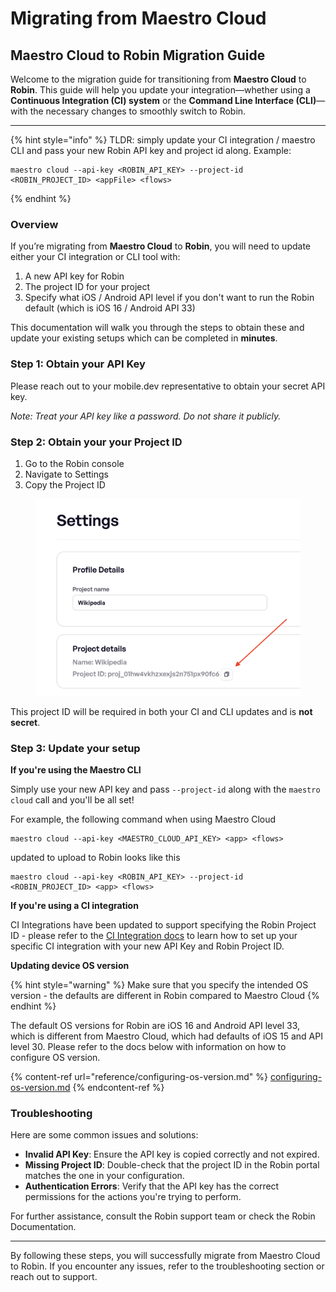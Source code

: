 # Migrating from Maestro Cloud

## Maestro Cloud to Robin Migration Guide

Welcome to the migration guide for transitioning from **Maestro Cloud** to **Robin**. This guide will help you update your integration—whether using a **Continuous Integration (CI) system** or the **Command Line Interface (CLI)**—with the necessary changes to smoothly switch to Robin.

***

{% hint style="info" %}
TLDR: simply update your CI integration / maestro CLI and pass your new Robin API key and project id along. Example:

```
maestro cloud --api-key <ROBIN_API_KEY> --project-id <ROBIN_PROJECT_ID> <appFile> <flows>
```
{% endhint %}

### Overview

If you’re migrating from **Maestro Cloud** to **Robin**, you will need to update either your CI integration or CLI tool with:

1. A new API key for Robin
2. The project ID for your project
3. Specify what iOS / Android API level if you don't want to run the Robin default (which is iOS 16 / Android API 33)

This documentation will walk you through the steps to obtain these and update your existing setups which can be completed in **minutes**.

### Step 1: Obtain your API Key

Please reach out to your mobile.dev representative to obtain your secret API key.

_Note: Treat your API key like a password. Do not share it publicly._

### Step 2: Obtain your your Project ID

1. Go to the Robin console
2. Navigate to Settings
3. Copy the Project ID

<figure><img src="../.gitbook/assets/Screenshot 2024-10-16 at 09.49.09.png" alt=""><figcaption></figcaption></figure>

This project ID will be required in both your CI and CLI updates and is **not secret**.

### Step 3: Update your setup

**If you're using the Maestro CLI**

Simply use your new API key and pass `--project-id` along with the `maestro cloud` call and you'll be all set!

For example, the following command when using Maestro Cloud

```
maestro cloud --api-key <MAESTRO_CLOUD_API_KEY> <app> <flows>
```

updated to upload to Robin looks like this

```
maestro cloud --api-key <ROBIN_API_KEY> --project-id <ROBIN_PROJECT_ID> <app> <flows>
```

**If you're using a CI integration**

CI Integrations have been updated to support specifying the Robin Project ID - please refer to the [CI Integration docs](broken-reference) to learn how to set up your specific CI integration with your new API Key and Robin Project ID.

**Updating device OS version**

{% hint style="warning" %}
Make sure that you specify the intended OS version - the defaults are different in Robin compared to Maestro Cloud
{% endhint %}

The default OS versions for Robin are iOS 16 and Android API level 33, which is different from Maestro Cloud, which had defaults of iOS 15 and API level 30.  Please refer to the docs below with information on how to configure OS version.

{% content-ref url="reference/configuring-os-version.md" %}
[configuring-os-version.md](reference/configuring-os-version.md)
{% endcontent-ref %}

### Troubleshooting

Here are some common issues and solutions:

* **Invalid API Key**: Ensure the API key is copied correctly and not expired.
* **Missing Project ID**: Double-check that the project ID in the Robin portal matches the one in your configuration.
* **Authentication Errors**: Verify that the API key has the correct permissions for the actions you're trying to perform.

For further assistance, consult the Robin support team or check the Robin Documentation.

***

By following these steps, you will successfully migrate from Maestro Cloud to Robin. If you encounter any issues, refer to the troubleshooting section or reach out to support.
